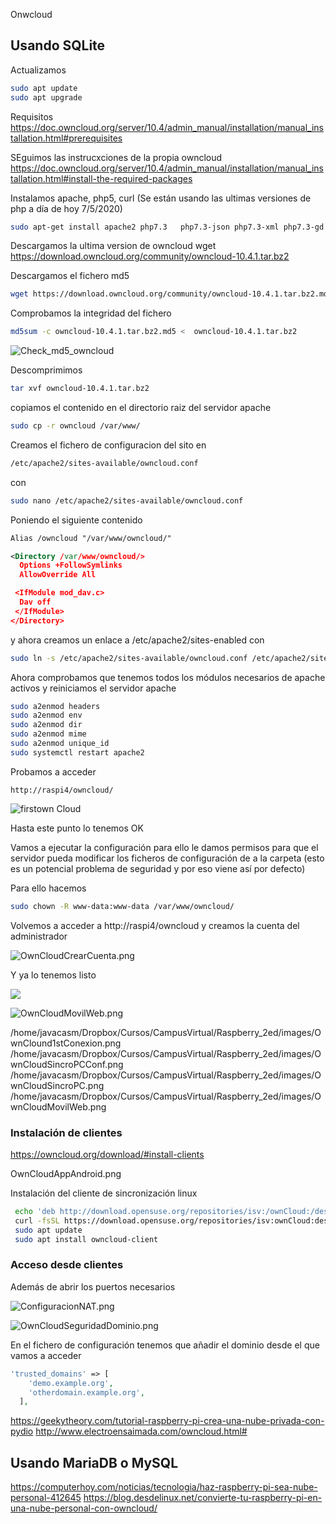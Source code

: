 Onwcloud

## Usando SQLite

Actualizamos

```sh
sudo apt update
sudo apt upgrade
```

Requisitos https://doc.owncloud.org/server/10.4/admin_manual/installation/manual_installation.html#prerequisites

SEguimos las instrucxciones de la propia owncloud https://doc.owncloud.org/server/10.4/admin_manual/installation/manual_installation.html#install-the-required-packages

Instalamos apache, php5, curl (Se están usando las ultimas versiones de php a día de hoy 7/5/2020)
```sh
sudo apt-get install apache2 php7.3   php7.3-json php7.3-xml php7.3-gd php7.3-sqlite3 curl libcurl4  php7.3-curl php7.3-common php7.3-zip php7.3-xml php7.3-intl php7.3-mbstring 
```
Descargamos la ultima version de owncloud
wget https://download.owncloud.org/community/owncloud-10.4.1.tar.bz2

Descargamos el fichero md5
```sh
wget https://download.owncloud.org/community/owncloud-10.4.1.tar.bz2.md5
```

Comprobamos la integridad del fichero

```sh
md5sum -c owncloud-10.4.1.tar.bz2.md5 <  owncloud-10.4.1.tar.bz2
```


![Check_md5_owncloud](./images/Check_md5_owncloud.png)


Descomprimimos
```sh
tar xvf owncloud-10.4.1.tar.bz2 
```
copiamos el contenido en el directorio raiz del servidor apache
```sh
sudo cp -r owncloud /var/www/
```

Creamos el fichero de configuracion del sito en 

```sh
/etc/apache2/sites-available/owncloud.conf
```
con 

```sh
sudo nano /etc/apache2/sites-available/owncloud.conf
```
Poniendo el siguiente contenido

```xml
Alias /owncloud "/var/www/owncloud/"

<Directory /var/www/owncloud/>
  Options +FollowSymlinks
  AllowOverride All

 <IfModule mod_dav.c>
  Dav off
 </IfModule>
</Directory>
```

y ahora creamos un enlace a  /etc/apache2/sites-enabled con 

```sh
sudo ln -s /etc/apache2/sites-available/owncloud.conf /etc/apache2/sites-enabled/owncloud.conf
```

Ahora comprobamos que tenemos todos los módulos  necesarios de apache activos y reiniciamos el servidor apache

```sh
sudo a2enmod headers
sudo a2enmod env
sudo a2enmod dir
sudo a2enmod mime
sudo a2enmod unique_id 
sudo systemctl restart apache2
```




Probamos a acceder
```
http://raspi4/owncloud/
```

![firstown Cloud](./images/firstownCloud.png)

Hasta este punto lo tenemos OK

Vamos a ejecutar la configuración para ello le damos permisos para que el servidor pueda modificar los ficheros de configuración de a la carpeta (esto es un potencial problema de seguridad y por eso viene así por defecto)

Para ello hacemos

```sh
sudo chown -R www-data:www-data /var/www/owncloud/
```

Volvemos a acceder a http://raspi4/owncloud y creamos la cuenta del administrador 


![OwnCloudCrearCuenta.png](./images/OwnCloudCrearCuenta.png)

Y ya lo tenemos listo

![](./images/OnwCloud1st.png)

![OwnCloudMovilWeb.png](./images/OwnCloudMovilWeb.png)

/home/javacasm/Dropbox/Cursos/CampusVirtual/Raspberry_2ed/images/OwnClound1stConexion.png
/home/javacasm/Dropbox/Cursos/CampusVirtual/Raspberry_2ed/images/OwnCloudSincroPCConf.png
/home/javacasm/Dropbox/Cursos/CampusVirtual/Raspberry_2ed/images/OwnCloudSincroPC.png
/home/javacasm/Dropbox/Cursos/CampusVirtual/Raspberry_2ed/images/OwnCloudMovilWeb.png

### Instalación de clientes

https://owncloud.org/download/#install-clients

OwnCloudAppAndroid.png

Instalación del cliente de sincronización linux

```sh
 echo 'deb http://download.opensuse.org/repositories/isv:/ownCloud:/desktop/Ubuntu_18.04/ /' | sudo tee /etc/apt/sources.list.d/isv:ownCloud:desktop.list
 curl -fsSL https://download.opensuse.org/repositories/isv:ownCloud:desktop/Ubuntu_18.04/Release.key | gpg --dearmor | sudo tee /etc/apt/trusted.gpg.d/isv:ownCloud:desktop.gpg > /dev/null
 sudo apt update
 sudo apt install owncloud-client

```


### Acceso desde clientes

Además de abrir los puertos necesarios

![ConfiguracionNAT.png](./images/ConfiguracionNAT.png)

![OwnCloudSeguridadDominio.png](./images/OwnCloudSeguridadDominio.png)


En el fichero de configuración tenemos que añadir el dominio desde el que vamos a acceder

```php
'trusted_domains' => [
	'demo.example.org',
	'otherdomain.example.org',
  ],
```


https://geekytheory.com/tutorial-raspberry-pi-crea-una-nube-privada-con-pydio
http://www.electroensaimada.com/owncloud.html#

## Usando MariaDB o MySQL


https://computerhoy.com/noticias/tecnologia/haz-raspberry-pi-sea-nube-personal-412645
https://blog.desdelinux.net/convierte-tu-raspberry-pi-en-una-nube-personal-con-owncloud/


